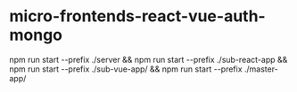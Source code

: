 # micro-frontends-react-vue-auth-mongo

npm run start --prefix ./server && npm run start --prefix ./sub-react-app && npm run start --prefix ./sub-vue-app/ && npm run start --prefix ./master-app/